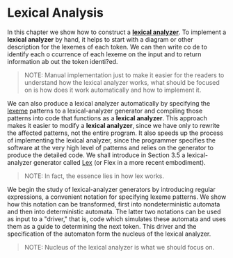 # Lexical Analysis

In this chapter we show how to construct a [**lexical analyzer**](https://en.wikipedia.org/wiki/Lexical_analysis). To implement a **lexical analyzer** by hand, it helps to start with a diagram or other description for
the lexemes of each token. We can then write co de to identify each o ccurrence of
each lexeme on the input and to return information ab out the token identi?ed.

> NOTE: Manual implementation just to make it easier for the readers to understand how the lexical analyzer works,  what should be focused on is how does it work automatically and how to implement it.

We can also produce a lexical analyzer automatically by specifying the [lexeme](https://en.wikipedia.org/wiki/Lexeme) patterns to a lexical-analyzer generator and compiling those patterns into code that functions as a **lexical analyzer**. This approach makes it easier to modify a **lexical analyzer**, since we have only to rewrite the affected patterns, not
the entire program. It also speeds up the process of implementing the lexical analyzer, since the programmer specifies the software at the very high level of patterns and relies on the generator to produce the detailed code. We shall introduce in Section 3.5 a lexical-analyzer generator called [Lex](https://en.wikipedia.org/wiki/Lex_%28software%29) (or Flex in a more recent embodiment).

> NOTE: In fact, the essence lies in how lex works.

We begin the study of lexical-analyzer generators by introducing regular expressions, a convenient notation for specifying lexeme patterns. We show how this notation can be transformed, first into nondeterministic automata and then into deterministic automata. The latter two notations can be used as input to a "driver," that is, code which simulates these automata and uses them as a guide to determining the next token. This driver and the specification of the automaton form the nucleus of the lexical analyzer.

> NOTE: Nucleus of the lexical analyzer is what we should focus on.

